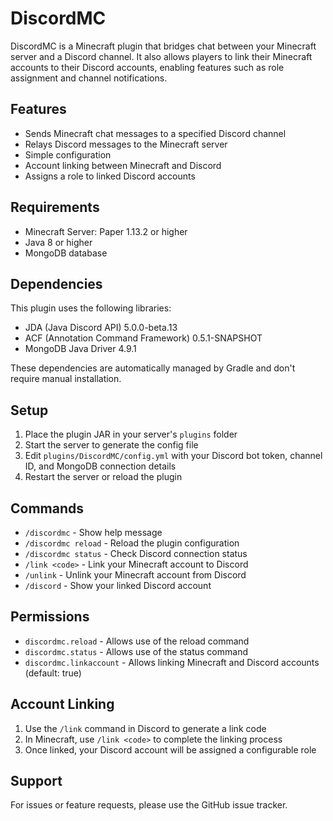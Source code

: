 # DiscordMC

DiscordMC is a Minecraft plugin that bridges chat between your Minecraft server and a Discord channel. It also allows players to link their Minecraft accounts to their Discord accounts, enabling features such as role assignment and channel notifications.

## Features

- Sends Minecraft chat messages to a specified Discord channel
- Relays Discord messages to the Minecraft server
- Simple configuration
- Account linking between Minecraft and Discord
- Assigns a role to linked Discord accounts

## Requirements

- Minecraft Server: Paper 1.13.2 or higher
- Java 8 or higher
- MongoDB database

## Dependencies

This plugin uses the following libraries:
- JDA (Java Discord API) 5.0.0-beta.13
- ACF (Annotation Command Framework) 0.5.1-SNAPSHOT
- MongoDB Java Driver 4.9.1

These dependencies are automatically managed by Gradle and don't require manual installation.

## Setup

1. Place the plugin JAR in your server's `plugins` folder
2. Start the server to generate the config file
3. Edit `plugins/DiscordMC/config.yml` with your Discord bot token, channel ID, and MongoDB connection details
4. Restart the server or reload the plugin

## Commands

- `/discordmc` - Show help message
- `/discordmc reload` - Reload the plugin configuration
- `/discordmc status` - Check Discord connection status
- `/link <code>` - Link your Minecraft account to Discord
- `/unlink` - Unlink your Minecraft account from Discord
- `/discord` - Show your linked Discord account

## Permissions

- `discordmc.reload` - Allows use of the reload command
- `discordmc.status` - Allows use of the status command
- `discordmc.linkaccount` - Allows linking Minecraft and Discord accounts (default: true)

## Account Linking

1. Use the `/link` command in Discord to generate a link code
2. In Minecraft, use `/link <code>` to complete the linking process
3. Once linked, your Discord account will be assigned a configurable role

## Support

For issues or feature requests, please use the GitHub issue tracker.
